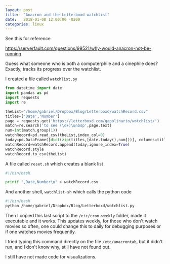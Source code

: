 ```yaml
---
layout: post
title:  "Anacron and the Letterboxd watchlist"
date:   2018-01-08 12:00:00 -0200
categories: linux
---
```


See this for reference

https://serverfault.com/questions/99521/why-would-anacron-not-be-running

Guess what someone who is both a computerphile and a cinephile does?
Exactly, tracks its progress over the watchlist.

I created a file called `watchlist.py`

```Python
from datetime import date
import pandas as pd
import requests
import re

theList="/home/gabriel/Dropbox/Blog/Letterboxd/watchRecord.csv"
titles=['Date','Number']
page = requests.get('https://letterboxd.com/gapolinario/watchlist/')
match=re.search('to see (\d+)\&nbsp',page.text)
num=int(match.group(1))
watchRecord=pd.read_csv(theList,index_col=0)
today=pd.DataFrame([dict(zip(titles,[date.today(),num]))], columns=titles)
watchRecord=watchRecord.append(today,ignore_index=True)
watchRecord.style
watchRecord.to_csv(theList)
```

A file called `reset.sh` which creates a blank list

```Bash
#!/bin/bash

printf ",Date,Number\n" > watchRecord.csv
```

And another shell, `watchlist-sh` which calls the python code

```Bash
#!/bin/bash
python /home/gabriel/Dropbox/Blog/Letterboxd/watchlist.py
```

Then I copied this last script to the `/etc/cron.weekly` folder,
made it executable and it works.
This updates weekly, for those who don't watch movies so often,
one could change this to daily for debugging purposes or if one watches
movies frequently.

I tried typing this command directly on the file `/etc/anacrontab`,
but it didn't run, and I don't know why, still have not found out.

I still have not made code for visualizations.
